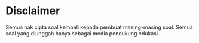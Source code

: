 # Disclaimer
Semua hak cipta soal kembali kepada pembuat masing-masing soal. Semua soal yang diunggah hanya sebagai media pendukung edukasi.